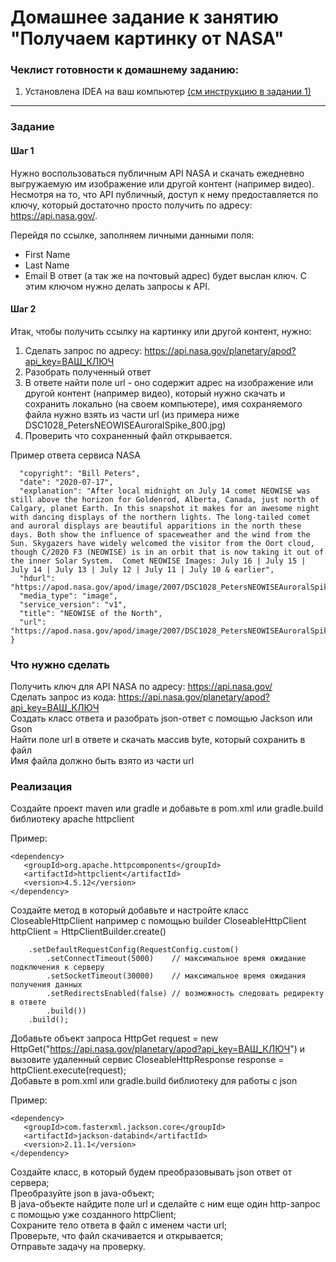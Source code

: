 # Домашнее задание к занятию "Получаем картинку от NASA"

### Чеклист готовности к домашнему заданию:

1. Установлена IDEA на ваш компьютер [(см инструкцию в задании 1)](https://github.com/netology-code/jdfree-homeworks/tree/jdfree-6/01#readme)

------

### Задание 

#### Шаг 1

Нужно воспользоваться публичным API NASA и скачать ежедневно выгружаемую им изображение или другой контент (например видео).<br>
Несмотря на то, что API публичный, доступ к нему предоставляется по ключу, который достаточно просто получить по адресу: https://api.nasa.gov/.

Перейдя по ссылке, заполняем личными данными поля:
* First Name
* Last Name
* Email
В ответ (а так же на почтовый адрес) будет выслан ключ. С этим ключом нужно делать запросы к API.

#### Шаг 2

Итак, чтобы получить ссылку на картинку или другой контент, нужно:

1. Сделать запрос по адресу: https://api.nasa.gov/planetary/apod?api_key=ВАШ_КЛЮЧ
2. Разобрать полученный ответ
3. В ответе найти поле url - оно содержит адрес на изображение или другой контент (например видео), который нужно скачать и сохранить локально (на своем компьютере), имя сохраняемого файла нужно взять из части url (из примера ниже DSC1028_PetersNEOWISEAuroralSpike_800.jpg)
4. Проверить что сохраненный файл открывается.

Пример ответа сервиса NASA

```cs{
  "copyright": "Bill Peters",
  "date": "2020-07-17",
  "explanation": "After local midnight on July 14 comet NEOWISE was still above the horizon for Goldenrod, Alberta, Canada, just north of Calgary, planet Earth. In this snapshot it makes for an awesome night with dancing displays of the northern lights. The long-tailed comet and auroral displays are beautiful apparitions in the north these days. Both show the influence of spaceweather and the wind from the Sun. Skygazers have widely welcomed the visitor from the Oort cloud, though C/2020 F3 (NEOWISE) is in an orbit that is now taking it out of the inner Solar System.  Comet NEOWISE Images: July 16 | July 15 | July 14 | July 13 | July 12 | July 11 | July 10 & earlier",
  "hdurl": "https://apod.nasa.gov/apod/image/2007/DSC1028_PetersNEOWISEAuroralSpike.jpg",
  "media_type": "image",
  "service_version": "v1",
  "title": "NEOWISE of the North",
  "url": "https://apod.nasa.gov/apod/image/2007/DSC1028_PetersNEOWISEAuroralSpike_800.jpg"
}
```
### Что нужно сделать
Получить ключ для API NASA по адресу: https://api.nasa.gov/ <br>
Сделать запрос из кода: https://api.nasa.gov/planetary/apod?api_key=ВАШ_КЛЮЧ <br>
Создать класс ответа и разобрать json-ответ с помощью Jackson или Gson <br>
Найти поле url в ответе и скачать массив byte, который сохранить в файл <br>
Имя файла должно быть взято из части url

### Реализация
Создайте проект maven или gradle и добавьте в pom.xml или gradle.build библиотеку apache httpclient

Пример:

```cs{
<dependency>
   <groupId>org.apache.httpcomponents</groupId>
   <artifactId>httpclient</artifactId>
   <version>4.5.12</version>
</dependency>
```

Создайте метод в который добавьте и настройте класс CloseableHttpClient например с помощью builder
CloseableHttpClient httpClient = HttpClientBuilder.create()

```cs{
    .setDefaultRequestConfig(RequestConfig.custom()
        .setConnectTimeout(5000)    // максимальное время ожидание подключения к серверу
        .setSocketTimeout(30000)    // максимальное время ожидания получения данных
        .setRedirectsEnabled(false) // возможность следовать редиректу в ответе
        .build())
    .build();
```

Добавьте объект запроса HttpGet request = new HttpGet("https://api.nasa.gov/planetary/apod?api_key=ВАШ_КЛЮЧ") и вызовите удаленный сервис CloseableHttpResponse response = httpClient.execute(request);<br>
Добавьте в pom.xml или gradle.build библиотеку для работы с json

Пример:

```cs{
<dependency>
   <groupId>com.fasterxml.jackson.core</groupId>
   <artifactId>jackson-databind</artifactId>
   <version>2.11.1</version>
</dependency>
```

Создайте класс, в который будем преобразовывать json ответ от сервера;<br>
Преобразуйте json в java-объект;<br>
В java-объекте найдите поле url и сделайте с ним еще один http-запрос с помощью уже созданного httpClient;<br>
Сохраните тело ответа в файл с именем части url;<br>
Проверьте, что файл скачивается и открывается;<br>
Отправьте задачу на проверку.


